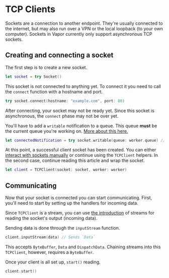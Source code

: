 # TCP Clients

Sockets are a connection to another endpoint. They're usually connected to the internet, but may also run over a VPN or the local loopback (to your own computer). Sockets in Vapor currently only support asynchronous TCP sockets.

## Creating and connecting a socket

The first step is to create a new socket.

```swift
let socket = try Socket()
```

This socket is not connected to anything yet. To connect it you need to call the `connect` function with a hostname and port.

```swift
try socket.connect(hostname: "example.com", port: 80)
```

After connecting, your socket may not be ready yet. Since this socket is asynchronous, the `connect` phase may not be over yet.

You'll have to add a `writable` notification to a queue. This queue **must** be the current queue you're working on. [More about this here.](../async/worker.md)

```swift
let connectedNotification = try socket.writable(queue: worker.queue) // Future<Void>
```

At this point, a successful client socket has been created. You can either [interact with sockets manually](tcp-socket.md) or continue using the `TCPClient` helpers. In the second case, continue reading this article and wrap the socket.

```swift
let client = TCPClient(socket: socket, worker: worker)
```

## Communicating

Now that your socket is connected you can start communicating. First, you'll need to start by setting up the handlers for incoming data.

Since `TCPClient` is a stream, you can use [the introduction](../async/streams.md) of streams for reading the socket's output (incoming data).

Sending data is done through the `inputStream` function.

```swift
client.inputStream(data) // Sends `Data`
```

This accepts `ByteBuffer`, `Data` and `DispatchData`. Chaining streams into this `TCPClient`, however, requires a `ByteBuffer`.

Once your client is all set up, `start()` reading.

```swift
client.start()
```
